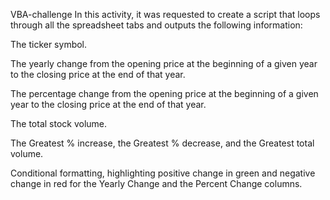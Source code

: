 VBA-challenge
In this activity, it was requested to create a script that loops through all the spreadsheet tabs and outputs the following information:

The ticker symbol.

The yearly change from the opening price at the beginning of a given year to the closing price at the end of that year.

The percentage change from the opening price at the beginning of a given year to the closing price at the end of that year.

The total stock volume.

The Greatest % increase, the Greatest % decrease, and the Greatest total volume.

Conditional formatting, highlighting positive change in green and negative change in red for the Yearly Change and the Percent Change columns.
